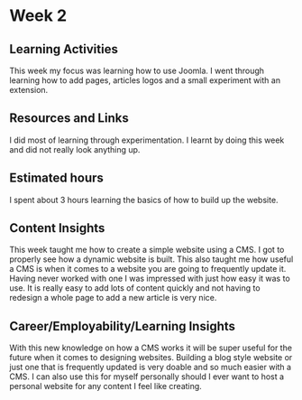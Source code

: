 # Week 2
## Learning Activities
This week my focus was learning how to use Joomla. I went through learning how to add pages, articles logos and a small experiment with an extension.

## Resources and Links
I did most of learning through experimentation. I learnt by doing this week and did not really look anything up.

## Estimated hours
I spent about 3 hours learning the basics of how to build up the website.

## Content Insights
This week taught me how to create a simple website using a CMS. I got to properly see how a dynamic website is built. This also taught me how useful a CMS is when it comes to a website you are going to frequently update it. Having never worked with one I was impressed with just how easy it was to use. It is really easy to add lots of content quickly and not having to redesign a whole page to add a new article is very nice.

## Career/Employability/Learning Insights
With this new knowledge on how a CMS works it will be super useful for the future when it comes to designing websites. Building a blog style website or just one that is frequently updated is very doable and so much easier with a CMS. I can also use this for myself personally should I ever want to host a personal website for any content I feel like creating.
